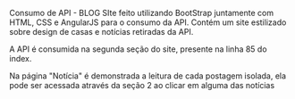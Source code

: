 Consumo de API - BLOG
SIte feito utilizando BootStrap juntamente com HTML, CSS e AngularJS para o consumo da API.
Contém um site estilizado sobre design de casas e notícias retiradas da API.

A API é consumida na segunda seção do site, presente na linha 85 do index.

Na página "Notícia" é demonstrada a leitura de cada postagem isolada, ela pode ser acessada através da seção 2 ao clicar em alguma das notícias
